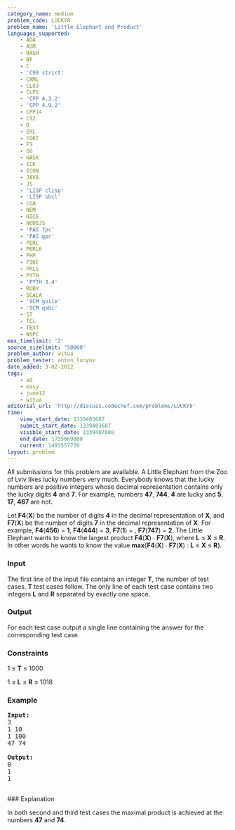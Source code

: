 ```yaml
---
category_name: medium
problem_code: LUCKY8
problem_name: 'Little Elephant and Product'
languages_supported:
    - ADA
    - ASM
    - BASH
    - BF
    - C
    - 'C99 strict'
    - CAML
    - CLOJ
    - CLPS
    - 'CPP 4.3.2'
    - 'CPP 4.9.2'
    - CPP14
    - CS2
    - D
    - ERL
    - FORT
    - FS
    - GO
    - HASK
    - ICK
    - ICON
    - JAVA
    - JS
    - 'LISP clisp'
    - 'LISP sbcl'
    - LUA
    - NEM
    - NICE
    - NODEJS
    - 'PAS fpc'
    - 'PAS gpc'
    - PERL
    - PERL6
    - PHP
    - PIKE
    - PRLG
    - PYTH
    - 'PYTH 3.4'
    - RUBY
    - SCALA
    - 'SCM guile'
    - 'SCM qobi'
    - ST
    - TCL
    - TEXT
    - WSPC
max_timelimit: '2'
source_sizelimit: '50000'
problem_author: witua
problem_tester: anton_lunyov
date_added: 3-02-2012
tags:
    - ad
    - easy
    - june12
    - witua
editorial_url: 'http://discuss.codechef.com/problems/LUCKY8'
time:
    view_start_date: 1339403687
    submit_start_date: 1339403687
    visible_start_date: 1339407000
    end_date: 1735669800
    current: 1493557770
layout: problem
---
```

All submissions for this problem are available. A Little Elephant from the Zoo of Lviv likes lucky numbers very much. Everybody knows that the lucky numbers are positive integers whose decimal representation contains only the lucky digits **4** and **7**. For example, numbers **47**, **744**, **4** are lucky and **5**, **17**, **467** are not.

 Let **F4**(**X**) be the number of digits **4** in the decimal representation of **X**, and **F7**(**X**) be the number of digits **7** in the decimal representation of **X**. For example, **F4**(**456**) = **1**, **F4**(**444**) = **3**, **F7**(**1**) = , **F7**(**747**) = **2**. The Little Elephant wants to know the largest product **F4**(**X**) ∙ **F7**(**X**), where **L** ≤ **X** ≤ **R**. In other words he wants to know the value **max**{**F4**(**X**) ∙ **F7**(**X**) : **L** ≤ **X** ≤ **R**}.

### Input

 The first line of the input file contains an integer **T**, the number of test cases. **T** test cases follow. The only line of each test case contains two integers **L** and **R** separated by exactly one space.

### Output

 For each test case output a single line containing the answer for the corresponding test case.

### Constraints

1 ≤ **T** ≤ 1000

1 ≤ **L** ≤ **R** ≤ 1018

### Example

<pre>
<b>Input:</b>
3
1 10
1 100
47 74

<b>Output:</b>
0
1
1

</pre>### Explanation
In both second and third test cases the maximal product is achieved at the numbers **47** and **74**.
